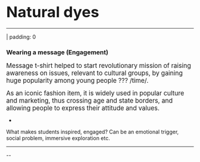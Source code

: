 # <big><big>Natural dyes</big></big>

---

| padding: 0

<section><section>

# Wearing a message (Engagement)

<big>Message t-shirt helped to start revolutionary mission of raising awareness on issues, relevant to cultural groups, by gaining huge popularity among young people ??? /time/.</big>


<big>As an iconic fashion item, it is widely used in popular culture and marketing, thus crossing age and state borders, and allowing people to express their attitude and values.</big>

</section></section>

-

<f-image src="images/shirt.png" />


<f-notes>

What makes students inspired, engaged? Can be an emotional trigger, social problem, immersive exploration etc.

</f-notes>

---

<f-video src="https://www.youtube.com/watch?v=BiSYoeqb_VY" />

--